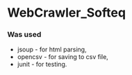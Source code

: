 # WebCrawler_Softeq

### Was used 
* jsoup - for html parsing, 
* opencsv - for saving to csv file, 
* junit - for testing. 
